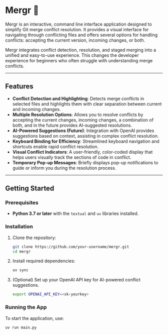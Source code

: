 # Mergr 🍒

Mergr is an interactive, command line interface application designed to simplify Git merge conflict resolution. It provides a visual interface for navigating through conflicting files and offers several options for handling conflicts: accepting the current version, incoming changes, or both.

Mergr integrates conflict detection, resolution, and staged merging into a unified and easy-to-use experience. This changes the developer experience for beginners who often struggle with understanding merge conflicts.

---

## Features

- **Conflict Detection and Highlighting**: Detects merge conflicts in selected files and highlights them with clear separation between current and incoming changes.
- **Multiple Resolution Options**: Allows you to resolve conflicts by accepting the current changes, incoming changes, a combination of both, and in the future provides AI-suggested resolutions.
- **AI-Powered Suggestions (Future)**: Integration with OpenAI provides suggestions based on context, assisting in complex conflict resolution.
- **Keyboard Binding for Efficiency**: Streamlined keyboard navigation and shortcuts enable rapid conflict resolution.
- **Visual Conflict Indicators**: A user-friendly, color-coded display that helps users visually track the sections of code in conflict.
- **Temporary Pop-up Messages**: Briefly displays pop-up notifications to guide or inform you during the resolution process.

---

## Getting Started

### Prerequisites

- **Python 3.7 or later** with the `textual` and `uv` libraries installed.

### Installation

1. Clone the repository:

   ```bash
   git clone https://github.com/your-username/mergr.git
   cd mergr
   ```

2. Install required dependencies:

   ```bash
   uv sync
   ```

3. (Optional) Set up your OpenAI API key for AI-powered conflict suggestions.

   ```bash
   export OPENAI_API_KEY=<sk-yourkey>
   ```

### Running the App

To start the application, use:

   ```bash
   uv run main.py
   ```
